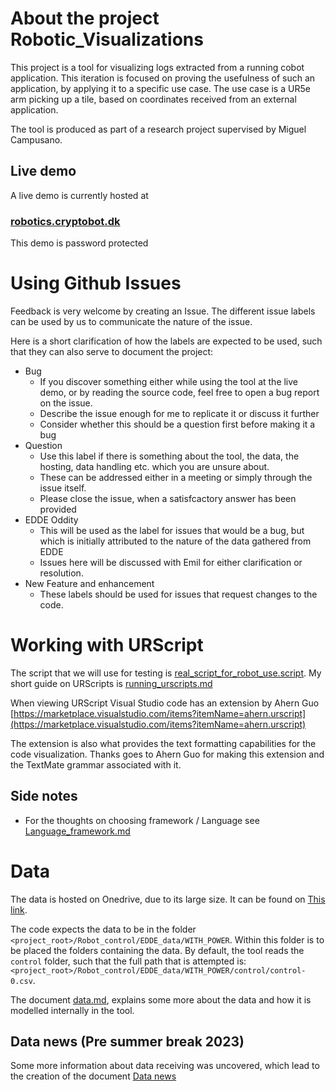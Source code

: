 # About the project Robotic_Visualizations

This project is a tool for visualizing logs extracted from a running cobot application. 
This iteration is focused on proving the usefulness of such an application, by applying it to a specific use case.
The use case is a UR5e arm picking up a tile, based on coordinates received from an external application.

The tool is produced as part of a research project supervised by Miguel Campusano.

## Live demo
A live demo is currently hosted at 
### [robotics.cryptobot.dk](robotics.cryptobot.dk)
This demo is password protected

# Using Github Issues
Feedback is very welcome by creating an Issue.
The different issue labels can be used by us to communicate the nature of the issue. 

Here is a short clarification of how the labels are expected to be used, such that they can also serve to document the project:

- Bug
  - If you discover something either while using the tool at the live demo, or by reading the source code, feel free to open a bug report on the issue.
  - Describe the issue enough for me to replicate it or discuss it further
  - Consider whether this should be a question first before making it a bug
- Question
  - Use this label if there is something about the tool, the data, the hosting, data handling etc. which you are unsure about.
  - These can be addressed either in a meeting or simply through the issue itself.
  - Please close the issue, when a satisfcactory answer has been provided
- EDDE Oddity
  - This will be used as the label for issues that would be a bug, but which is initially attributed to the nature of the data gathered from EDDE
  - Issues here will be discussed with Emil for either clarification or resolution.
- New Feature and enhancement
  - These labels should be used for issues that request changes to the code.  


# Working with URScript

The script that we will use for testing is [real_script_for_robot_use.script](Robot_control/full_scripts/all_runs/real_script_for_robot_use.script).
My short guide on URScripts is [running_urscripts.md](running_urscripts.md)

When viewing URScript Visual Studio code has an extension by Ahern Guo 
[https://marketplace.visualstudio.com/items?itemName=ahern.urscript](https://marketplace.visualstudio.com/items?itemName=ahern.urscript)

The extension is also what provides the text formatting capabilities for the code visualization. 
Thanks goes to Ahern Guo for making this extension and the TextMate grammar associated with it.

## Side notes
- For the thoughts on choosing framework / Language see [Language_framework.md](Language_framework)


# Data
The data is hosted on Onedrive, due to its large size. It can be found on 
[This link](https://syddanskuni-my.sharepoint.com/:f:/r/personal/tjoer21_student_sdu_dk/Documents/Contextual%20debugging?csf=1&web=1&e=vKsxSt).

The code expects the data to be in the folder `<project_root>/Robot_control/EDDE_data/WITH_POWER`. 
Within this folder is to be placed the folders containing the data. By default, the tool reads the `control` folder, 
such that the full path that is attempted is: `<project_root>/Robot_control/EDDE_data/WITH_POWER/control/control-0.csv`.

The document [data.md](data.md), explains some more about the data and how it is modelled internally in the tool.


## Data news (Pre summer break 2023)
Some more information about data receiving was uncovered, which lead to the creation of the document [Data news](data_news.md)
